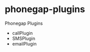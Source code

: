 phonegap-plugins
================

Phonegap Plugins

<ul>
  <li>callPlugin</li>
  <li>SMSPlugin</li>
  <li>emailPlugin</li>
</ul>
